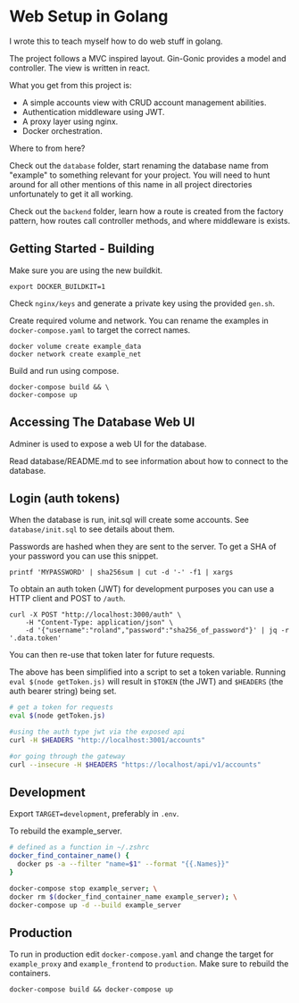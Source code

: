 # Web Setup in Golang

I wrote this to teach myself how to do web stuff in golang.

The project follows a MVC inspired layout.
Gin-Gonic provides a model and controller. The view is written in react.

What you get from this project is:

* A simple accounts view with CRUD account management abilities.
* Authentication middleware using JWT.
* A proxy layer using nginx.
* Docker orchestration.

Where to from here?

Check out the `database` folder, start renaming the database name from "example"
to something relevant for your project. You will need to hunt around for all other mentions of this
name in all project directories unfortunately to get it all working.

Check out the `backend` folder, learn how a route is created from the factory pattern,
how routes call controller methods, and where middleware is exists.

## Getting Started - Building

Make sure you are using the new buildkit.

```none
export DOCKER_BUILDKIT=1
```

Check `nginx/keys` and generate a private key using the provided `gen.sh`.

Create required volume and network.
You can rename the examples in `docker-compose.yaml` to target the correct names.

```none
docker volume create example_data
docker network create example_net
```

Build and run using compose.

```none
docker-compose build && \
docker-compose up
```

## Accessing The Database Web UI

Adminer is used to expose a web UI for the database.

Read database/README.md to see information about how to connect to the database.

## Login (auth tokens)

When the database is run, init.sql will create some accounts.
See `database/init.sql` to see details about them.

Passwords are hashed when they are sent to the server.
To get a SHA of your password you can use this snippet.

```none
printf 'MYPASSWORD' | sha256sum | cut -d '-' -f1 | xargs
```

To obtain an auth token (JWT) for development purposes
you can use a HTTP client and POST to `/auth`.

```none
curl -X POST "http://localhost:3000/auth" \
    -H "Content-Type: application/json" \
    -d '{"username":"roland","password":"sha256_of_password"}' | jq -r '.data.token'
```

You can then re-use that token later for future requests.

The above has been simplified into a script to set a token variable.
Running `eval $(node getToken.js)` will result in
`$TOKEN` (the JWT) and `$HEADERS` (the auth bearer string) being set.

```bash
# get a token for requests
eval $(node getToken.js)

#using the auth type jwt via the exposed api
curl -H $HEADERS "http://localhost:3001/accounts"

#or going through the gateway
curl --insecure -H $HEADERS "https://localhost/api/v1/accounts"
```

## Development

Export `TARGET=development`, preferably in `.env`.

To rebuild the example_server.

```bash
# defined as a function in ~/.zshrc
docker_find_container_name() {
  docker ps -a --filter "name=$1" --format "{{.Names}}"
}

docker-compose stop example_server; \
docker rm $(docker_find_container_name example_server); \
docker-compose up -d --build example_server
```

## Production

To run in production edit `docker-compose.yaml` and change the target for `example_proxy`
and `example_frontend` to `production`. Make sure to rebuild the containers.

```none
docker-compose build && docker-compose up
```
